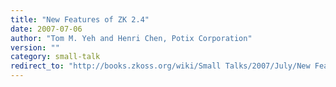 ```yaml
---
title: "New Features of ZK 2.4"
date: 2007-07-06
author: "Tom M. Yeh and Henri Chen, Potix Corporation"
version: ""
category: small-talk
redirect_to: "http://books.zkoss.org/wiki/Small Talks/2007/July/New Features of ZK 2.4"
---
```

